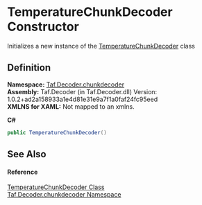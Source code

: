 # TemperatureChunkDecoder Constructor


Initializes a new instance of the <a href="T_Taf_Decoder_chunkdecoder_TemperatureChunkDecoder.md">TemperatureChunkDecoder</a> class



## Definition
**Namespace:** <a href="N_Taf_Decoder_chunkdecoder.md">Taf.Decoder.chunkdecoder</a>  
**Assembly:** Taf.Decoder (in Taf.Decoder.dll) Version: 1.0.2+ad2a158933a1e4d81e31e9a7f1a0faf24fc95eed  
**XMLNS for XAML:** Not mapped to an xmlns.

**C#**
``` C#
public TemperatureChunkDecoder()
```



## See Also


#### Reference
<a href="T_Taf_Decoder_chunkdecoder_TemperatureChunkDecoder.md">TemperatureChunkDecoder Class</a>  
<a href="N_Taf_Decoder_chunkdecoder.md">Taf.Decoder.chunkdecoder Namespace</a>  
